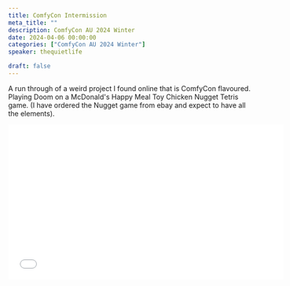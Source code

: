 ```yaml
---
title: ComfyCon Intermission
meta_title: ""
description: ComfyCon AU 2024 Winter
date: 2024-04-06 00:00:00
categories: ["ComfyCon AU 2024 Winter"]
speaker: thequietlife

draft: false
---
```

A run through of a weird project I found online that is ComfyCon flavoured. Playing Doom on a McDonald's Happy Meal Toy Chicken Nugget Tetris game. (I have ordered the Nugget game from ebay and expect to have all the elements).

<iframe width="560" height="315" src="None" title="YouTube video player" frameborder="0" allow="accelerometer; autoplay; clipboard-write; encrypted-media; gyroscope; picture-in-picture; web-share" allowfullscreen></iframe>